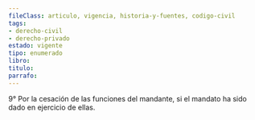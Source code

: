 ```yaml
---
fileClass: articulo, vigencia, historia-y-fuentes, codigo-civil
tags:
- derecho-civil
- derecho-privado
estado: vigente
tipo: enumerado
libro:
titulo:
parrafo:
---
```

9° Por la cesación de las funciones del mandante, si el mandato ha sido dado en ejercicio de ellas.